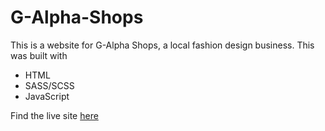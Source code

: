 # G-Alpha-Shops

This is a website for G-Alpha Shops, a local fashion design business. This was built with 
- HTML
- SASS/SCSS 
- JavaScript

Find the live site [here](https://g-alphashops.netlify.app)
